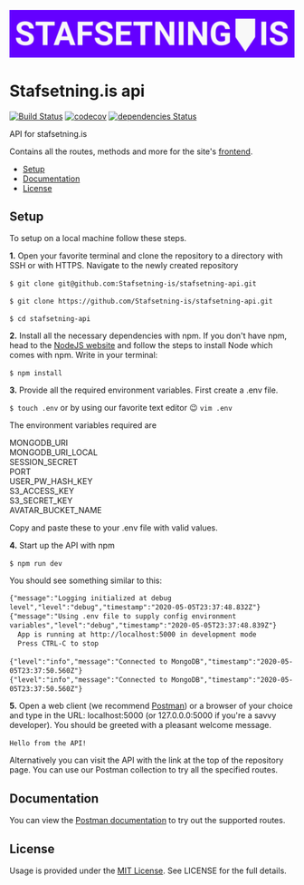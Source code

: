 ![Logo](./docs/img/logo.png)

# Stafsetning.is api
[![Build Status](https://travis-ci.org/Stafsetning-is/stafsetning-api.svg?branch=master)](https://travis-ci.org/Stafsetning-is/stafsetning-api)
[![codecov](https://codecov.io/gh/Stafsetning-is/stafsetning-api/branch/master/graph/badge.svg)](https://codecov.io/gh/Stafsetning-is/stafsetning-api)
[![dependencies Status](https://david-dm.org/Stafsetning-is/stafsetning-api/status.svg)](https://david-dm.org/Stafsetning-is/stafsetning-api)

API for stafsetning.is

Contains all the routes, methods and more for the site's [frontend](https://github.com/Stafsetning-is/stafsetning-frontend/).

* [Setup](#setup)
* [Documentation](#documentation)
* [License](#license)

## Setup

To setup on a local machine follow these steps.

**1.** Open your favorite terminal and clone the repository to a directory with SSH or with HTTPS. Navigate to the newly created repository

`$ git clone git@github.com:Stafsetning-is/stafsetning-api.git`

`$ git clone https://github.com/Stafsetning-is/stafsetning-api.git`

`$ cd stafsetning-api`

**2.** Install all the necessary dependencies with npm. If you don't have npm, head to the [NodeJS website](https://nodejs.org/en/download/) and follow the steps to install Node which comes with npm. Write in your terminal:

`$ npm install`

**3.** Provide all the required environment variables. First create a .env file.

`$ touch .env` or by using our favorite text editor 😉 `vim .env`

The environment variables required are

MONGODB_URI<br>
MONGODB_URI_LOCAL<br>
SESSION_SECRET<br>
PORT<br>
USER_PW_HASH_KEY<br>
S3_ACCESS_KEY<br>
S3_SECRET_KEY<br>
AVATAR_BUCKET_NAME

Copy and paste these to your .env file with valid values.

**4.** Start up the API with npm

`$ npm run dev`

You should see something similar to this:

```
{"message":"Logging initialized at debug level","level":"debug","timestamp":"2020-05-05T23:37:48.832Z"}
{"message":"Using .env file to supply config environment variables","level":"debug","timestamp":"2020-05-05T23:37:48.839Z"}
  App is running at http://localhost:5000 in development mode
  Press CTRL-C to stop

{"level":"info","message":"Connected to MongoDB","timestamp":"2020-05-05T23:37:50.560Z"}
{"level":"info","message":"Connected to MongoDB","timestamp":"2020-05-05T23:37:50.560Z"}
```

**5.** Open a web client (we recommend [Postman](https://www.postman.com/downloads/)) or a browser of your choice and type in the URL: localhost:5000 (or 127.0.0.0:5000 if you're a savvy developer). You should be greeted with a pleasant welcome message. 

`Hello from the API!`

Alternatively you can visit the API with the link at the top of the repository page. You can use our Postman collection to try all the specified routes.

## Documentation
You can view the [Postman documentation](https://documenter.getpostman.com/view/6487412/SzmcbeUg?version=latest) to try out the supported routes.

## License
Usage is provided under the [MIT License](https://opensource.org/licenses/MIT). See LICENSE for the full details.
